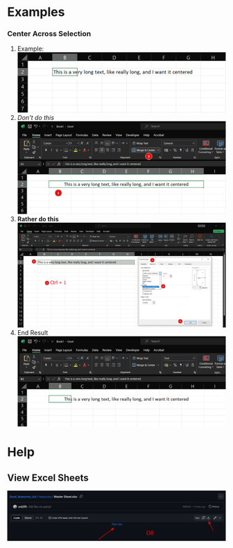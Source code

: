 # Examples

### Center Across Selection

1. Example: ![](assets/Pasted%20image%2020240228104702.png)
2. *Don't do this* ![](assets/Pasted%20image%2020240228104746.png)
3. **Rather do this** ![](assets/Pasted%20image%2020240228104906.png)
4. End Result ![](assets/Pasted%20image%2020240228104925.png)

# Help

## View Excel Sheets

![](assets/Pasted%20image%2020240228211648.png)